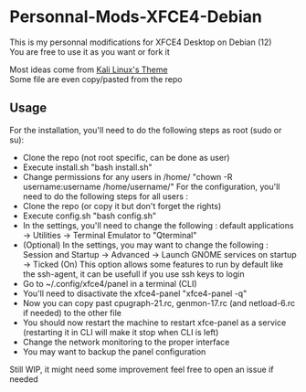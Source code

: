 # Personnal-Mods-XFCE4-Debian
This is my personnal modifications for XFCE4 Desktop on Debian (12)\
You are free to use it as you want or fork it

Most ideas come from [Kali Linux's Theme](https://gitlab.com/kalilinux/packages/kali-themes)\
Some file are even copy/pasted from the repo

## Usage
For the installation, you'll need to do the following steps as root (sudo or su):
 - Clone the repo (not root specific, can be done as user)
 - Execute install.sh "bash install.sh"
 - Change permissions for any users in /home/ "chown -R username:username /home/username/"
For the configuration, you'll need to do the following steps for all users :
 - Clone the repo (or copy it but don't forget the rights)
 - Execute config.sh "bash config.sh"
 - In the settings, you'll need to change the following : default applications -> Utilities -> Terminal Emulator to "Qterminal"
 - (Optional) In the settings, you may want to change the following : Session and Startup -> Advanced -> Launch GNOME services on startup -> Ticked (On)
   This option allows some features to run by default like the ssh-agent, it can be usefull if you use ssh keys to login
 - Go to ~/.config/xfce4/panel in a terminal (CLI)
 - You'll need to disactivate the xfce4-panel "xfce4-panel -q"
 - Now you can copy past cpugraph-21.rc, genmon-17.rc (and netload-6.rc if needed) to the other file
 - You should now restart the machine to restart xfce-panel as a service (restarting it in CLI will make it stop when CLI is left)
 - Change the network monitoring to the proper interface
 - You may want to backup the panel configuration

Still WIP, it might need some improvement feel free to open an issue if needed
